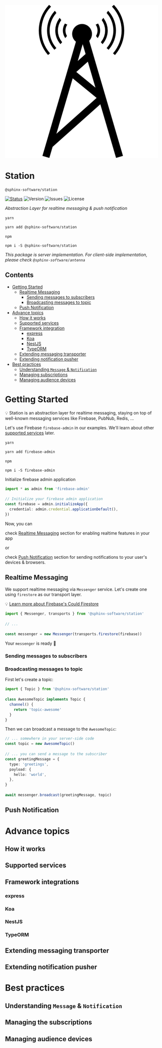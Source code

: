 ![Station](station-icon.png)

# Station

`@sphinx-software/station`

[![Status](https://circleci.com/gh/sphinx-software/station.svg?style=svg)](https://app.circleci.com/pipelines/github/sphinx-software/station)
![Version](https://img.shields.io/github/package-json/v/sphinx-software/station)
![Issues](https://img.shields.io/github/issues-raw/sphinx-software/station)
![License](https://img.shields.io/github/license/sphinx-software/station)

_Abstraction Layer for realtime messaging & push notification_

`yarn`

```shell script
yarn add @sphinx-software/station
```

`npm`

```shell script
npm i -S @sphinx-software/station
```

_This package is server implementation.
For client-side implementation, please check `@sphinx-software/antenna`_

## Contents

- [Getting Started](#getting-started)
  - [Realtime Messaging](#realtime-messaging)
    - [Sending messages to subscribers](#sending-messages-to-subscribers)
    - [Broadcasting messages to topic](#broadcasting-messages-to-topic)
  - [Push Notification](#push-notification)
- [Advance topics](#advance-topics)
  - [How it works](#how-it-works)
  - [Supported services](#supported-services)
  - [Framework integration](#framework-integrations)
    - [express](#express)
    - [Koa](#koa)
    - [NestJS](#nestjs)
    - [TypeORM](#typeorm)
  - [Extending messaging transporter](#extending-messaging-transporter)
  - [Extending notification pusher](#extending-notification-pusher)
- [Best practices](#best-practices)
  - [Understanding `Message` & `Notification`](#understanding-message--notification)
  - [Managing subscriptions](#managing-the-subscriptions)
  - [Managing audience devices](#managing-audience-devices)

# Getting Started

💡 Station is an abstraction layer for realtime messaging,
staying on top of well-known messaging services like Firebase, PubNub, Redis, ...

Let's use Firebase `firebase-admin` in our examples. We'll learn about other [supported services](#supported-services) later.

`yarn`

```shell script
yarn add firebase-admin
```

`npm`

```shell script
npm i -S firebase-admin
```

Initialize firebase admin application

```ts
import * as admin from 'firebase-admin'

// Initialize your firebase admin application
const firebase = admin.initializeApp({
  credential: admin.credential.applicationDefault(),
})
```

Now, you can

check [Realtime Messaging](#realtime-messaging) section for enabling realtime features in your app

or

check [Push Notification](#push-notification) section for sending notifications to your user's devices & browsers.

## Realtime Messaging

We support realtime messaging via `Messenger` service.
Let's create one using `firestore` as our transport layer.

💡 [Learn more about Firebase's Could Firestore](https://firebase.google.com/docs/firestore)

```ts
import { Messenger, transports } from '@sphinx-software/station'

// ...

const messenger = new Messenger(transports.firestore(firebase))
```

Your `messenger` is ready 🚀

### Sending messages to subscribers

### Broadcasting messages to topic

First let's create a topic:

```ts
import { Topic } from '@sphinx-software/station'

class AwesomeTopic implements Topic {
  channel() {
    return 'topic-awesome'
  }
}
```

Then we can broadcast a message to the `AwesomeTopic`:

```ts
// ... somewhere in your server-side code
const topic = new AwesomeTopic()

// ... you can send a message to the subscriber
const greetingMessage = {
  type: 'greetings',
  payload: {
    hello: 'world',
  },
}

await messenger.broadcast(greetingMessage, topic)
```

## Push Notification

# Advance topics

## How it works

## Supported services

## Framework integrations

### express

### Koa

### NestJS

### TypeORM

## Extending messaging transporter

## Extending notification pusher

# Best practices

## Understanding `Message` & `Notification`

## Managing the subscriptions

## Managing audience devices
